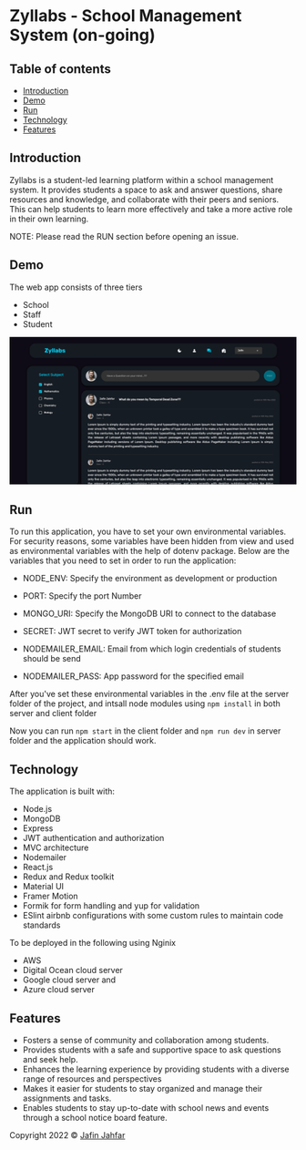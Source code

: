 # Zyllabs - School Management System (on-going)

## Table of contents

- [Introduction](#introduction)
- [Demo](#demo)
- [Run](#run)
- [Technology](#technology)
- [Features](#features)


## Introduction

Zyllabs is a student-led learning platform within a school management system. It provides students a space to ask and answer questions, share resources and knowledge, and collaborate with their peers and seniors. This can help students to learn more effectively and take a more active role in their own learning.

NOTE: Please read the RUN section before opening an issue.

## Demo

The web app consists of three tiers
 - School
 - Staff
 - Student

![This is an image](/zyllabs.png)
## Run

To run this application, you have to set your own environmental variables. For security reasons, some variables have been hidden from view and used as environmental variables with the help of dotenv package. Below are the variables that you need to set in order to run the application:

- NODE_ENV: Specify the environment as development or production

- PORT: Specify the port Number

- MONGO_URI: Specify the MongoDB URI to connect to the database

- SECRET: JWT secret to verify JWT token for authorization

- NODEMAILER_EMAIL: Email from which login credentials of students should be send

- NODEMAILER_PASS: App password for the specified email

After you've set these environmental variables in the .env file at the server folder of the project, and intsall node modules using  `npm install` in both server and client folder

Now you can run `npm start` in the client folder and `npm run dev` in server folder and the application should work.

## Technology

The application is built with:

- Node.js 
- MongoDB
- Express 
- JWT authentication and authorization
- MVC architecture
- Nodemailer
- React.js
- Redux and Redux toolkit
- Material UI
- Framer Motion
- Formik for form handling and yup for validation
- ESlint airbnb configurations with some custom rules to maintain code standards

To be deployed in the following using Nginix
  - AWS
  - Digital Ocean cloud server
  - Google cloud server and
  - Azure cloud server 

## Features

- Fosters a sense of community and collaboration among students.
- Provides students with a safe and supportive space to ask questions and seek help.
- Enhances the learning experience by providing students with a diverse range of resources and perspectives
- Makes it easier for students to stay organized and manage their assignments and tasks.
- Enables students to stay up-to-date with school news and events through a school notice board feature.



 Copyright 2022 © [Jafin Jahfar](https://github.com/jafin01)
